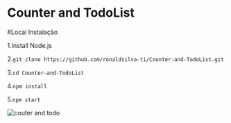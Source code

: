 # Counter and TodoList


#Local Instalação

1.Install Node.js

2.```git clone https://github.com/ronaldsilva-ti/Counter-and-TodoList.git```

3.```cd Counter-and-TodoList```

4.```npm install```

5.```npm start ```


![couter and todo](https://user-images.githubusercontent.com/57809579/85909092-82a25e80-b7ee-11ea-9363-438234364dd9.png)
